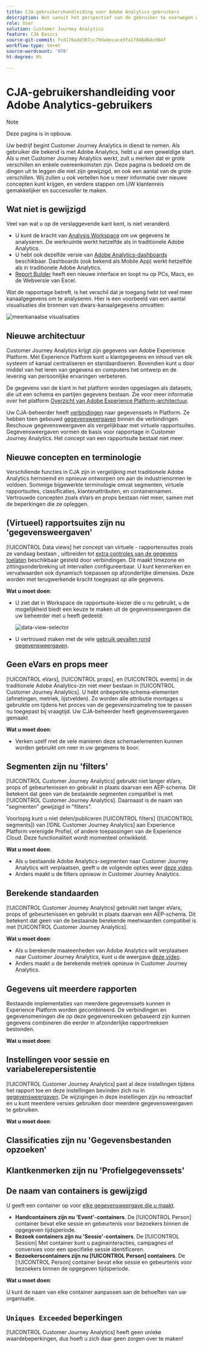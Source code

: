 ```yaml
---
title: CJA-gebruikershandleiding voor Adobe Analytics-gebruikers
description: Wat vanuit het perspectief van de gebruiker te overwegen wanneer uw bedrijf gegevens van Adobe Analytics aan Customer Journey Analytics verplaatst
role: User
solution: Customer Journey Analytics
feature: CJA Basics
source-git-commit: fcd178add387cc79dabecace3fa1f84bd64c904f
workflow-type: tm+mt
source-wordcount: '978'
ht-degree: 0%

---
```



# CJA-gebruikershandleiding voor Adobe Analytics-gebruikers

>[!NOTE]
>
>Deze pagina is in opbouw.

Uw bedrijf begint Customer Journey Analytics in dienst te nemen. Als gebruiker die bekend is met Adobe Analytics, hebt u al een geweldige start. Als u met Customer Journey Analytics werkt, zult u merken dat er grote verschillen en enkele overeenkomsten zijn. Deze pagina is bedoeld om de dingen uit te leggen die niet zijn gewijzigd, en ook een aantal van de grote verschillen. Wij zullen u ook vertellen hoe u meer informatie over nieuwe concepten kunt krijgen, en verdere stappen om UW klantenreis gemakkelijker en succesvoller te maken.

## Wat niet is gewijzigd

Veel van wat u op de verslaggevende kant kent, is niet veranderd.

* U kunt de kracht van [Analysis Workspace](/help/analysis-workspace/home.md) om uw gegevens te analyseren. De werkruimte werkt hetzelfde als in traditionele Adobe Analytics.
* U hebt ook dezelfde versie van [Adobe Analytics-dashboards](/help/mobile-app/home.md) beschikbaar. Dashboards (ook bekend als Mobile App) werkt hetzelfde als in traditionele Adobe Analytics.
* [Report Builder](/help/report-builder/report-buider-overview.md) heeft een nieuwe interface en loopt nu op PCs, Macs, en de Webversie van Excel.

Wat de rapportage betreft, is het verschil dat je toegang hebt tot veel meer kanaalgegevens om te analyseren. Hier is een voorbeeld van een aantal visualisaties die bronnen van dwars-kanaalgegevens omvatten:

![meerkanaalse visualisaties](assets/cross-channel.png)

## Nieuwe architectuur

Customer Journey Analytics krijgt zijn gegevens van Adobe Experience Platform. Met Experience Platform kunt u klantgegevens en inhoud van elk systeem of kanaal centraliseren en standaardiseren. Bovendien kunt u door middel van het leren van gegevens en computers het ontwerp en de levering van persoonlijke ervaringen verbeteren.

De gegevens van de klant in het platform worden opgeslagen als datasets, die uit een schema en partijen gegevens bestaan. Zie voor meer informatie over het platform [Overzicht van Adobe Experience Platform-architectuur](https://experienceleague.adobe.com/docs/platform-learn/tutorials/intro-to-platform/basic-architecture.html?lang=en).

Uw CJA-beheerder heeft [verbindingen](/help/connections/create-connection.md) naar gegevenssets in Platform. Ze hebben toen gebouwd [gegevensweergaven](/help/data-views/data-views.md) binnen die verbindingen. Beschouw gegevensweergaven als vergelijkbaar met virtuele rapportsuites. Gegevensweergaven vormen de basis voor rapportage in Customer Journey Analytics. Het concept van een rapportsuite bestaat niet meer.

## Nieuwe concepten en terminologie

Verschillende functies in CJA zijn in vergelijking met traditionele Adobe Analytics hernoemd en opnieuw ontworpen om aan de industrienormen te voldoen. Sommige bijgewerkte terminologie omvat segmenten, virtuele rapportsuites, classificaties, klantenattributen, en containernamen. Vertrouwde concepten zoals eVars en props bestaan niet meer, samen met de beperkingen die ze opleggen.

## (Virtueel) rapportsuites zijn nu &#39;gegevensweergaven&#39;

[!UICONTROL Data views] het concept van virtuele - rapportensuites zoals ze vandaag bestaan , uitbreiden tot [extra controles van de gegevens toelaten](/help/data-views/create-dataview.md) beschikbaar gesteld door verbindingen. Dit maakt timezone en zittingsonderbreking uit intervallen configureerbaar. U kunt kenmerken en vervalwaarden ook dynamisch toepassen op afzonderlijke dimensies. Deze worden met terugwerkende kracht toegepast op alle gegevens.

**Wat u moet doen**:

* U ziet dat in Workspace de rapportsuite-kiezer die u nu gebruikt, u de mogelijkheid biedt een keuze te maken uit de gegevensweergaven die uw beheerder met u heeft gedeeld:

   ![data-view-selector](assets/data-views.png)

* U vertrouwd maken met de vele [gebruik gevallen rond gegevensweergaven](/help/data-views/data-views-usecases.md).

## Geen eVars en props meer

[!UICONTROL eVars], [!UICONTROL props], en [!UICONTROL events] in de traditionele Adobe Analytics-zin niet meer bestaan in [!UICONTROL Customer Journey Analytics]. U hebt onbeperkte schema-elementen (afmetingen, metriek, lijstvelden). Zo worden alle attributie montages u gebruikte om tijdens het proces van de gegevensinzameling toe te passen nu toegepast bij vraagtijd. Uw CJA-beheerder heeft gegevensweergaven gemaakt

**Wat u moet doen**:

* Verken uzelf met de vele manieren deze schemaelementen kunnen worden gebruikt om neer in uw gegevens te boor.

## Segmenten zijn nu &#39;filters&#39;

[!UICONTROL Customer Journey Analytics] gebruikt niet langer eVars, props of gebeurtenissen en gebruikt in plaats daarvan een AEP-schema. Dit betekent dat geen van de bestaande segmenten compatibel is met [!UICONTROL Customer Journey Analytics]. Daarnaast is de naam van &quot;segmenten&quot; gewijzigd in &quot;filters&quot;.

Voorlopig kunt u niet delen/publiceren [!UICONTROL filters] ([!UICONTROL segments]) van [!DNL Customer Journey Analytics] aan Experience Platform verenigde Profiel, of andere toepassingen van de Experience Cloud. Deze functionaliteit wordt momenteel ontwikkeld.

**Wat u moet doen**:

* Als u bestaande Adobe Analytics-segmenten naar Customer Journey Analytics wilt verplaatsen, geeft u de volgende opties weer [deze video](https://experienceleague.adobe.com/docs/customer-journey-analytics-learn/tutorials/moving-adobe-analytics-segments-to-customer-journey-analytics.html?lang=en).
* Anders maakt u de filters opnieuw in Customer Journey Analytics.

## Berekende standaarden

[!UICONTROL Customer Journey Analytics] gebruikt niet langer eVars, props of gebeurtenissen en gebruikt in plaats daarvan een AEP-schema. Dit betekent dat geen van de bestaande berekende meetwaarden compatibel is met [!UICONTROL Customer Journey Analytics].

**Wat u moet doen**:

* Als u berekende maateenheden van Adobe Analytics wilt verplaatsen naar Customer Journey Analytics, kunt u de weergave [deze video](https://experienceleague.adobe.com/docs/customer-journey-analytics-learn/tutorials/moving-your-calculated-metrics-from-adobe-analytics-to-customer-journey-analytics.html?lang=en).
* Anders maakt u de berekende metriek opnieuw in Customer Journey Analytics.


## Gegevens uit meerdere rapporten

Bestaande implementaties van meerdere gegevenssets kunnen in Experience Platform worden gecombineerd. De verbindingen en gegevensmeningen die op deze gegevensreeksen gebaseerd zijn kunnen gegevens combineren die eerder in afzonderlijke rapportreeksen bestonden.

**Wat u moet doen**:

## Instellingen voor sessie en variabelerepersistentie

[!UICONTROL Customer Journey Analytics] past al deze instellingen tijdens het rapport toe en deze instellingen bevinden zich nu in [gegevensweergaven](/help/data-views/component-settings/persistence.md). De wijzigingen in deze instellingen zijn nu retroactief en u kunt meerdere versies gebruiken door meerdere gegevensweergaven te gebruiken.

**Wat u moet doen**:

## Classificaties zijn nu &#39;Gegevensbestanden opzoeken&#39;



## Klantkenmerken zijn nu &#39;Profielgegevenssets&#39;


## De naam van containers is gewijzigd

U geeft een container op voor [elke gegevensweergave die u maakt](https://experienceleague.adobe.com/docs/analytics-platform/using/cja-dataviews/create-dataview.html?lang=en#containers).
* **Handcontainers zijn nu &#39;Event&#39;-containers**. De [!UICONTROL Person] container bevat elke sessie en gebeurtenis voor bezoekers binnen de opgegeven tijdsperiode.
* **Bezoek containers zijn nu &#39;Sessie&#39;-containers**. De [!UICONTROL Session] Met container kunt u paginainteracties, campagnes of conversies voor een specifieke sessie identificeren.
* **Bezoekerscontainers zijn nu [!UICONTROL Person] containers**. De [!UICONTROL Person] container bevat elke sessie en gebeurtenis voor bezoekers binnen de opgegeven tijdsperiode.

**Wat u moet doen**:

U kunt de naam van elke container aanpassen aan de behoeften van uw organisatie.


## `Uniques Exceeded` beperkingen

[!UICONTROL Customer Journey Analytics] heeft geen unieke waardebeperkingen, dus hoeft u zich daar geen zorgen over te maken!
